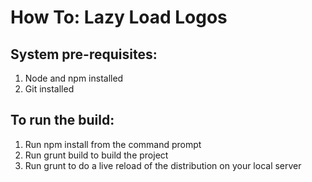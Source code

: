 How To: Lazy Load Logos
========================

System pre-requisites:
----------------------
1. Node and npm installed
2. Git installed

To run the build:
-----------------
 1. Run npm install from the command prompt
 2. Run grunt build to build the project 
 3. Run grunt to do a live reload of the distribution on your local server

